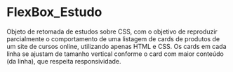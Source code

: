 # FlexBox_Estudo
Objeto de retomada de estudos sobre CSS, com o objetivo de reproduzir parcialmente o comportamento de uma listagem de cards de produtos de um site de cursos online, utilizando apenas HTML e CSS. Os cards em cada linha se ajustam de tamanho vertical conforme o card com maior conteúdo (da linha), que respeita responsividade.
